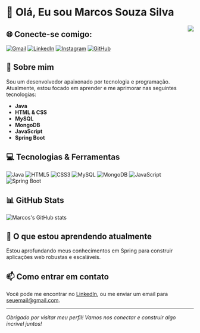 # 👋 Olá, Eu sou Marcos Souza Silva

<img src="IMG-20240214-WA0102" align="right" />

## 🌐 Conecte-se comigo:
[![Gmail](https://img.shields.io/badge/-Gmail-D14836?style=flat-square&logo=Gmail&logoColor=white)](souzasilvam582@gmail.com)
[![LinkedIn](https://img.shields.io/badge/-LinkedIn-0077B5?style=flat-square&logo=LinkedIn&logoColor=white)](https://www.linkedin.com/feed/?trk=guest_homepage-basic_google-one-tap-submit)
[![Instagram](https://img.shields.io/badge/-Instagram-E4405F?style=flat-square&logo=Instagram&logoColor=white)](https://www.instagram.com/marcosouzss?igsh=eXo1c2tndW1ma2Nx)
[![GitHub](https://img.shields.io/badge/-GitHub-181717?style=flat-square&logo=GitHub&logoColor=white)](https://github.com/MarcosSouzaSilva)

## 🚀 Sobre mim
Sou um desenvolvedor apaixonado por tecnologia e programação. Atualmente, estou focado em aprender e me aprimorar nas seguintes tecnologias:

- **Java**
- **HTML & CSS**
- **MySQL**
- **MongoDB**
- **JavaScript**
- **Spring Boot**

## 💻 Tecnologias & Ferramentas
![Java](https://img.shields.io/badge/-Java-007396?style=flat-square&logo=java&logoColor=white)
![HTML5](https://img.shields.io/badge/-HTML5-E34F26?style=flat-square&logo=html5&logoColor=white)
![CSS3](https://img.shields.io/badge/-CSS3-1572B6?style=flat-square&logo=css3&logoColor=white)
![MySQL](https://img.shields.io/badge/-MySQL-4479A1?style=flat-square&logo=mysql&logoColor=white)
![MongoDB](https://img.shields.io/badge/-MongoDB-47A248?style=flat-square&logo=mongodb&logoColor=white)
![JavaScript](https://img.shields.io/badge/-JavaScript-F7DF1E?style=flat-square&logo=javascript&logoColor=black)
![Spring Boot](https://img.shields.io/badge/-Spring%20Boot-6DB33F?style=flat-square&logo=spring-boot&logoColor=white)

## 📊 GitHub Stats
![Marcos's GitHub stats](https://github-readme-stats.vercel.app/api?username=seugitHub&show_icons=true&theme=dracula)

## 🌱 O que estou aprendendo atualmente
Estou aprofundando meus conhecimentos em Spring para construir aplicações web robustas e escaláveis.

## 📫 Como entrar em contato
Você pode me encontrar no [LinkedIn](https://www.linkedin.com/feed/?trk=guest_homepage-basic_google-one-tap-submit), ou me enviar um email para [seuemail@gmail.com](mailto:seuemail@gmail.com).

---

*Obrigado por visitar meu perfil! Vamos nos conectar e construir algo incrível juntos!*
